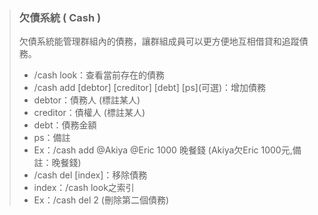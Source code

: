 > ### **欠債系統 ( Cash )**
>
> 欠債系統能管理群組內的債務，讓群組成員可以更方便地互相借貸和追蹤債務。
> 
> - /cash look：查看當前存在的債務
> - /cash add [debtor] [creditor] [debt] [ps]\(可選\)：增加債務
>  - debtor：債務人 (標註某人)
>  - creditor：債權人 (標註某人)
>  - debt：債務金額
>  - ps：備註
>  - Ex：/cash add @Akiya @Eric 1000 晚餐錢 (Akiya欠Eric 1000元,備註：晚餐錢)
> - /cash del [index]：移除債務
>  - index：/cash look之索引
>  - Ex：/cash del 2 (刪除第二個債務)
